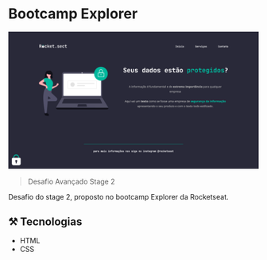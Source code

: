 # Bootcamp Explorer

![preview](./preview/preview.png)

>Desafio Avançado Stage 2

Desafio do stage 2, proposto no bootcamp Explorer da Rocketseat.

## ⚒️ Tecnologias

- HTML
- CSS
